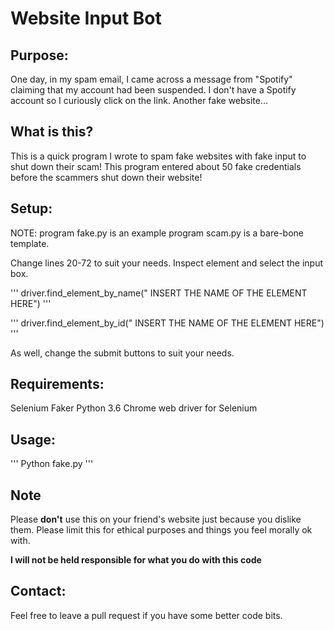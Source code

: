 # Website Input Bot

## Purpose:

One day, in my spam email, I came across a message from "Spotify" claiming that my account had been suspended. I don't have a Spotify account so I curiously click on the link. Another fake website...

## What is this?

This is a quick program I wrote to spam fake websites with fake input to shut down their scam! This program entered about 50 fake credentials before the scammers shut down their website!

## Setup:

NOTE: program fake.py is an example
program scam.py is a bare-bone template.

Change lines 20-72 to suit your needs.
Inspect element and select the input box. 

'''
driver.find_element_by_name(" INSERT THE NAME OF THE ELEMENT HERE")
'''

'''
driver.find_element_by_id(" INSERT THE NAME OF THE ELEMENT HERE")
'''

As well, change the submit buttons to suit your needs.
## Requirements:
Selenium
Faker
Python 3.6
Chrome web driver for Selenium

## Usage:

'''
Python fake.py
'''

## Note

Please **don't** use this on your friend's website just because you dislike them. Please limit this for ethical purposes and things you feel morally ok with.

**I will not be held responsible for what you do with this code**

## Contact:

Feel free to leave a pull request if you have some better code bits.
